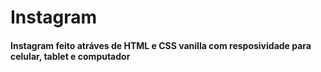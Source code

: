 # Instagram

#### Instagram feito atráves de HTML e CSS vanilla com resposividade para celular, tablet e computador

